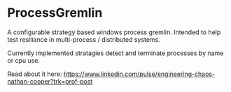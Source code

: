 # ProcessGremlin

A configurable strategy based windows process gremlin. Intended to help test resiliance in multi-process / distributed systems.

Currently implemented stratagies detect and terminate processes by name or cpu use. 

Read about it here: https://www.linkedin.com/pulse/engineering-chaos-nathan-cooper?trk=prof-post
